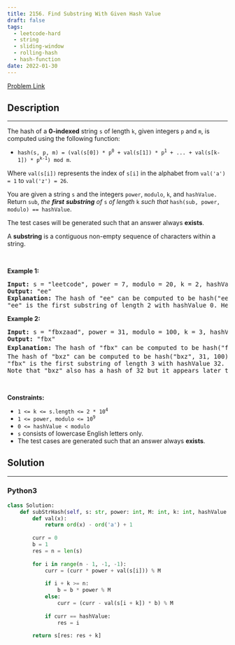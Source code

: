 ```yaml
---
title: 2156. Find Substring With Given Hash Value
draft: false
tags: 
  - leetcode-hard
  - string
  - sliding-window
  - rolling-hash
  - hash-function
date: 2022-01-30
---
```


[Problem Link](https://leetcode.com/problems/find-substring-with-given-hash-value/)

## Description

---
<p>The hash of a <strong>0-indexed</strong> string <code>s</code> of length <code>k</code>, given integers <code>p</code> and <code>m</code>, is computed using the following function:</p>

<ul>
	<li><code>hash(s, p, m) = (val(s[0]) * p<sup>0</sup> + val(s[1]) * p<sup>1</sup> + ... + val(s[k-1]) * p<sup>k-1</sup>) mod m</code>.</li>
</ul>

<p>Where <code>val(s[i])</code> represents the index of <code>s[i]</code> in the alphabet from <code>val(&#39;a&#39;) = 1</code> to <code>val(&#39;z&#39;) = 26</code>.</p>

<p>You are given a string <code>s</code> and the integers <code>power</code>, <code>modulo</code>, <code>k</code>, and <code>hashValue.</code> Return <code>sub</code>,<em> the <strong>first</strong> <strong>substring</strong> of </em><code>s</code><em> of length </em><code>k</code><em> such that </em><code>hash(sub, power, modulo) == hashValue</code>.</p>

<p>The test cases will be generated such that an answer always <strong>exists</strong>.</p>

<p>A <b>substring</b> is a contiguous non-empty sequence of characters within a string.</p>

<p>&nbsp;</p>
<p><strong class="example">Example 1:</strong></p>

<pre>
<strong>Input:</strong> s = &quot;leetcode&quot;, power = 7, modulo = 20, k = 2, hashValue = 0
<strong>Output:</strong> &quot;ee&quot;
<strong>Explanation:</strong> The hash of &quot;ee&quot; can be computed to be hash(&quot;ee&quot;, 7, 20) = (5 * 1 + 5 * 7) mod 20 = 40 mod 20 = 0. 
&quot;ee&quot; is the first substring of length 2 with hashValue 0. Hence, we return &quot;ee&quot;.
</pre>

<p><strong class="example">Example 2:</strong></p>

<pre>
<strong>Input:</strong> s = &quot;fbxzaad&quot;, power = 31, modulo = 100, k = 3, hashValue = 32
<strong>Output:</strong> &quot;fbx&quot;
<strong>Explanation:</strong> The hash of &quot;fbx&quot; can be computed to be hash(&quot;fbx&quot;, 31, 100) = (6 * 1 + 2 * 31 + 24 * 31<sup>2</sup>) mod 100 = 23132 mod 100 = 32. 
The hash of &quot;bxz&quot; can be computed to be hash(&quot;bxz&quot;, 31, 100) = (2 * 1 + 24 * 31 + 26 * 31<sup>2</sup>) mod 100 = 25732 mod 100 = 32. 
&quot;fbx&quot; is the first substring of length 3 with hashValue 32. Hence, we return &quot;fbx&quot;.
Note that &quot;bxz&quot; also has a hash of 32 but it appears later than &quot;fbx&quot;.
</pre>

<p>&nbsp;</p>
<p><strong>Constraints:</strong></p>

<ul>
	<li><code>1 &lt;= k &lt;= s.length &lt;= 2 * 10<sup>4</sup></code></li>
	<li><code>1 &lt;= power, modulo &lt;= 10<sup>9</sup></code></li>
	<li><code>0 &lt;= hashValue &lt; modulo</code></li>
	<li><code>s</code> consists of lowercase English letters only.</li>
	<li>The test cases are generated such that an answer always <strong>exists</strong>.</li>
</ul>


## Solution

---
### Python3
``` py title='find-substring-with-given-hash-value'
class Solution:
    def subStrHash(self, s: str, power: int, M: int, k: int, hashValue: int) -> str:
        def val(x):
            return ord(x) - ord('a') + 1
        
        curr = 0
        b = 1
        res = n = len(s)
        
        for i in range(n - 1, -1, -1):
            curr = (curr * power + val(s[i])) % M
            
            if i + k >= n:
                b = b * power % M
            else:
                curr = (curr - val(s[i + k]) * b) % M
            
            if curr == hashValue:
                res = i
        
        return s[res: res + k]
```

